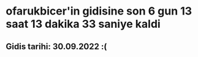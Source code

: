 # ofarukbicer'in gidisine son 6 gun 13 saat 13 dakika 33 saniye kaldi

## Gidis tarihi: 30.09.2022 :(
